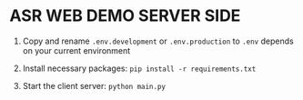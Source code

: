 # ASR WEB DEMO SERVER SIDE

1. Copy and rename `.env.development` or `.env.production` to `.env` depends on your current environment

2. Install necessary packages: `pip install -r requirements.txt`

3. Start the client server: `python main.py`
